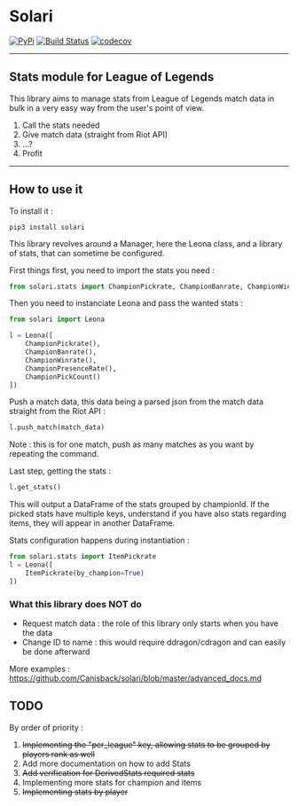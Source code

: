 # Solari

[![PyPi](https://img.shields.io/pypi/v/solari)](https://pypi.org/project/solari/)
[![Build Status](https://travis-ci.com/Canisback/solari.svg?branch=master)](https://travis-ci.com/Canisback/solari)
[![codecov](https://codecov.io/gh/Canisback/solari/branch/master/graph/badge.svg?token=67SGZLZRAX)](https://codecov.io/gh/Canisback/solari)

***

## Stats module for League of Legends

This library aims to manage stats from League of Legends match data in bulk in a very easy way from the user's point of view.

1. Call the stats needed
2. Give match data (straight from Riot API)
3. ...?
4. Profit


***

## How to use it

To install it : 

```
pip3 install solari
```

This library revolves around a Manager, here the Leona class, and a library of stats, that can sometime be configured.

First things first, you need to import the stats you need : 

```python
from solari.stats import ChampionPickrate, ChampionBanrate, ChampionWinrate, ChampionPresenceRate, ChampionPickCount
```

Then you need to instanciate Leona and pass the wanted stats : 

```python
from solari import Leona

l = Leona([
    ChampionPickrate(),
    ChampionBanrate(),
    ChampionWinrate(),
    ChampionPresenceRate(),
    ChampionPickCount()
])
```

Push a match data, this data being a parsed json from the match data straight from the Riot API : 

```python
l.push_match(match_data)
```

Note : this is for one match, push as many matches as you want by repeating the command.

Last step, getting the stats : 

```python
l.get_stats()
```

This will output a DataFrame of the stats grouped by championId. If the picked stats have multiple keys, understand if you have also stats regarding items, they will appear in another DataFrame.

Stats configuration happens during instantiation : 

```python
from solari.stats import ItemPickrate
l = Leona([
    ItemPickrate(by_champion=True)
])
```

### What this library does NOT do

 * Request match data : the role of this library only starts when you have the data
 * Change ID to name : this would require ddragon/cdragon and can easily be done afterward

More examples : https://github.com/Canisback/solari/blob/master/advanced_docs.md

## TODO

By order of priority :

1. ~~Implementing the "per_league" key, allowing stats to be grouped by players rank as well~~
2. Add more documentation on how to add Stats
3. ~~Add verification for DerivedStats required stats~~
4. Implementing more stats for champion and items
5. ~~Implementing stats by player~~
